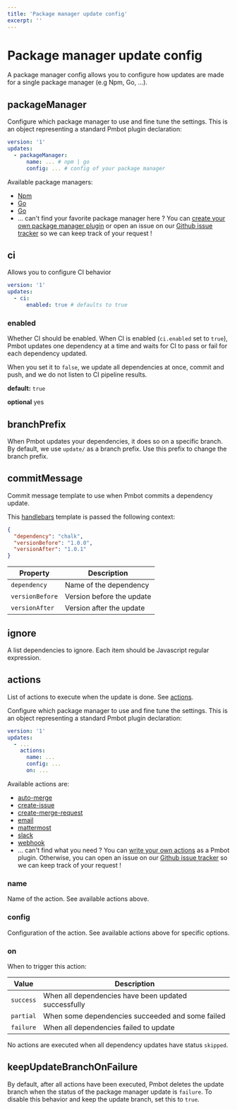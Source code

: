```yaml
---
title: 'Package manager update config'
excerpt: ''
---
```


# Package manager update config

A package manager config allows you to configure how updates are made for a single package manager (e.g Npm, Go, ...).

<div class="table-of-content"></div>

## packageManager

Configure which package manager to use and fine tune the settings. This is an object representing a standard Pmbot plugin declaration:

<div class="code-group" data-props='{ "lineNumbers": ["true"] }'>

```yaml
version: '1'
updates:
  - packageManager:
      name: ... # npm | go
      config: ... # config of your package manager
```

</div>

Available package managers:

- [Npm](/plugins/npm)
- [Go](/plugins/go)
- [Go](/plugins/maven)
- ... can't find your favorite package manager here ? You can [create your own package manager plugin](#plugins/custom) or open an issue on our [Github issue tracker](https://github.com/pmbot-io/issues/issues) so we can keep track of your request !

## ci

Allows you to configure CI behavior

<div class="code-group" data-props='{ "lineNumbers": ["true"] }'>

```yaml
version: '1'
updates:
  - ci:
      enabled: true # defaults to true
```

</div>

### enabled

Whether CI should be enabled. When CI is enabled (`ci.enabled` set to `true`), Pmbot updates one dependency at a time and waits for CI to pass or fail for each dependency updated.

When you set it to `false`, we update all dependencies at once, commit and push, and we do not listen to CI pipeline results.

**default:** `true`

**optional** yes

## branchPrefix

When Pmbot updates your dependencies, it does so on a specific branch. By default, we use `update/` as a branch prefix. Use this prefix to change the branch prefix.

## commitMessage

Commit message template to use when Pmbot commits a dependency update.

This [handlebars](https://handlebarsjs.com/guide/#what-is-handlebars) template is passed the following context:

<div class="code-group" data-props='{ "lineNumbers": ["true"] }'>

```json
{
  "dependency": "chalk",
  "versionBefore": "1.0.0",
  "versionAfter": "1.0.1"
}
```

</div>

| Property        | Description               |
| --------------- | ------------------------- |
| `dependency`    | Name of the dependency    |
| `versionBefore` | Version before the update |
| `versionAfter`  | Version after the update  |

## ignore

A list dependencies to ignore. Each item should be Javascript regular expression.

## actions

List of actions to execute when the update is done. See [actions](/actions).

Configure which package manager to use and fine tune the settings. This is an object representing a standard Pmbot plugin declaration:

<div class="code-group" data-props='{ "lineNumbers": ["true"] }'>

```yaml
version: '1'
updates:
  - ...
    actions:
      name: ...
      config: ...
      on: ...
```

</div>

Available actions are:

- [auto-merge](/plugins/auto-merge)
- [create-issue](/plugins/create-issue)
- [create-merge-request](/plugins/create-merge-request)
- [email](/plugins/email)
- [mattermost](/plugins/mattermost)
- [slack](/plugins/slack)
- [webhook](/plugins/webhook)
- ... can't find what you need ? You can [write your own actions](#plugins/custom) as a Pmbot plugin. Otherwise, you can open an issue on our [Github issue tracker](https://github.com/pmbot-io/issues/issues) so we can keep track of your request !

### name

Name of the action. See available actions above.

### config

Configuration of the action. See available actions above for specific options.

### on

When to trigger this action:

| Value     | Description                                          |
| --------- | ---------------------------------------------------- |
| `success` | When all dependencies have been updated successfully |
| `partial` | When some dependencies succeeded and some failed     |
| `failure` | When all dependencies failed to update               |

<div class="blockquote" data-props='{ "mod": "warning" }'>

No actions are executed when all dependency updates have status `skipped`.

</div>

## keepUpdateBranchOnFailure

By default, after all actions have been executed, Pmbot deletes the update branch when the status of the package manager update is `failure`. To disable this behavior and keep the update branch, set this to `true`.
